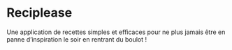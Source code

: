 # Reciplease
Une application de recettes simples et efficaces pour ne plus jamais être en panne d’inspiration le soir en rentrant du boulot !
